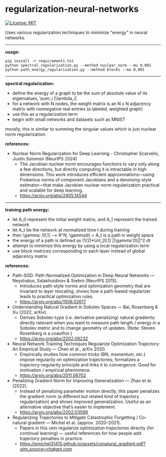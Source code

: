 # regularization-neural-networks

[![License: MIT](https://img.shields.io/badge/License-MIT-brightgreen.svg)](https://opensource.org/licenses/MIT)

Uses various regularization techniques to minimize "energy" in neural networks.

---

**usage:**

```
pip install -r requirements.txt
python spectral_regularization.py --method nuclear_norm --mu 0.001
python path_energy_regularization.py --method blocks --mu 0.001
```

---

**spectral regularization:**

- define the energy of a graph to be the sum of absolute value of its eigenvalues, \sum_i |\lambda_i|
- for a network with N nodes, the weight matrix is an N x N adjacency matrix with nonnegative real entries (a labeled, weighted graph)
- use this as a regularization term
- begin with small networks and datasets such as MNIST

morally, this is similar to summing the singular values which is just nuclear norm regularization.

**references:**

- Nuclear Norm Regularization for Deep Learning - Christopher Scarvelis, Justin Solomon (NeurIPS 2024)
    - The Jacobian nuclear norm encourages functions to vary only along a few directions, but directly computing it is intractable in high dimensions. This work introduces efficient approximations—using Frobenius norms of component Jacobians and a denoising-style estimator—that make Jacobian nuclear norm regularization practical and scalable for deep learning.
    - https://arxiv.org/abs/2405.14544

---

**training path energy:**

- let A_0 represent the initial weight matrix, and A_1 represent the trained network
- let A_t be the network at normalized time t during training
- then \gamma: [0,1] --> R^N, \gamma(t) = A_t is a path in weight space
- the energy of a path is defined as (1/2)*\int_[0,1] ||\gamma'(t)||^2 dt
- attempt to minimize this energy by using a local regularization term
- use block matrices corresponding to each layer instead of global adjacency matrix

**references:**

- Path-SGD: Path-Normalized Optimization in Deep Neural Networks — Neyshabur, Salakhutdinov & Srebro (NeurIPS 2015).
    - Introduces path-style norms and optimization geometry that are invariant to layer rescaling; shows how a path-based regularizer leads to practical optimization rules. 
    - https://arxiv.org/abs/1506.02617
- Understanding Natural Gradient in Sobolev Spaces — Bai, Rosenberg & Xu (2022, arXiv).
    - Derives Sobolev-type (i.e. derivative-penalizing) natural gradients: directly relevant when you want to measure path length / energy in a Sobolev metric and to change geometry of updates. (Note: Steven Rosenberg is a coauthor.) 
    - https://arxiv.org/abs/2202.06232
- Neural Network Training Techniques Regularize Optimization Trajectory: An Empirical Study — Chen et al., arXiv 2020.
    - Empirically studies how common tricks (BN, momentum, etc.) impose regularity on optimization trajectories; formalizes a trajectory-regularity principle and links it to convergence. Good for motivation / empirical phenomena.
    - https://arxiv.org/abs/2011.06702
- Penalizing Gradient Norm for Improving Generalization — Zhao et al. (2022).
    - Instead of penalizing parameter motion directly, this paper penalizes the gradient norm (a different but related kind of trajectory regularization) and shows improved generalization. Useful as an alternative objective that’s easier to implement. 
    - https://arxiv.org/abs/2202.03599
- Regularizing Trajectories to Mitigate Catastrophic Forgetting / Co-natural gradient — Michel et al. (approx. 2020–2021).
    - Papers in this vein regularize optimization trajectories directly (for continual learning) — useful references for how people add trajectory penalties in practice.
    - https://pmichel31415.github.io/assets/conatural_gradient.pdf?utm_source=chatgpt.com
